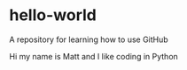 # hello-world
A repository for learning how to use GitHub

Hi my name is Matt and I like coding in Python
